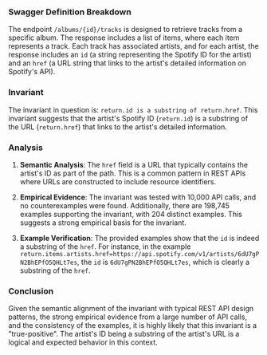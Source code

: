 ### Swagger Definition Breakdown

The endpoint `/albums/{id}/tracks` is designed to retrieve tracks from a specific album. The response includes a list of items, where each item represents a track. Each track has associated artists, and for each artist, the response includes an `id` (a string representing the Spotify ID for the artist) and an `href` (a URL string that links to the artist's detailed information on Spotify's API).

### Invariant

The invariant in question is: `return.id is a substring of return.href`. This invariant suggests that the artist's Spotify ID (`return.id`) is a substring of the URL (`return.href`) that links to the artist's detailed information.

### Analysis

1. **Semantic Analysis**: The `href` field is a URL that typically contains the artist's ID as part of the path. This is a common pattern in REST APIs where URLs are constructed to include resource identifiers.

2. **Empirical Evidence**: The invariant was tested with 10,000 API calls, and no counterexamples were found. Additionally, there are 198,745 examples supporting the invariant, with 204 distinct examples. This suggests a strong empirical basis for the invariant.

3. **Example Verification**: The provided examples show that the `id` is indeed a substring of the `href`. For instance, in the example `return.items.artists.href=https://api.spotify.com/v1/artists/6dU7gPN2BhEPfO5QHLt7es`, the `id` is `6dU7gPN2BhEPfO5QHLt7es`, which is clearly a substring of the `href`.

### Conclusion

Given the semantic alignment of the invariant with typical REST API design patterns, the strong empirical evidence from a large number of API calls, and the consistency of the examples, it is highly likely that this invariant is a "true-positive". The artist's ID being a substring of the artist's URL is a logical and expected behavior in this context.

